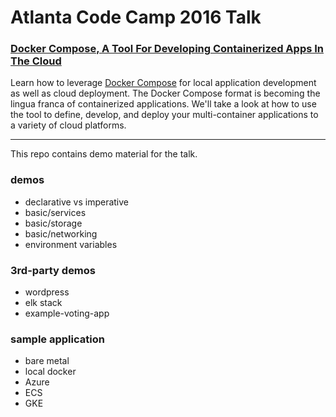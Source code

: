 Atlanta Code Camp 2016 Talk
=============================

### [Docker Compose, A Tool For Developing Containerized Apps In The Cloud](https://atlantacodecamp.com/2016/Speakers/John-Ritsema)

Learn how to leverage [Docker Compose](https://docs.docker.com/compose/) for local application development as well as cloud deployment. The Docker Compose format is becoming the lingua franca of containerized applications. We'll take a look at how to use the tool to define, develop, and deploy your multi-container applications to a variety of cloud platforms.

---

This repo contains demo material for the talk.


### demos

- declarative vs imperative
- basic/services
- basic/storage
- basic/networking
- environment variables

### 3rd-party demos

- wordpress
- elk stack
- example-voting-app

### sample application

- bare metal
- local docker
- Azure
- ECS
- GKE